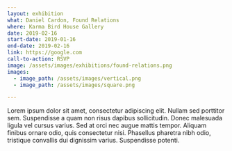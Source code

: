```yaml
---
layout: exhibition
what: Daniel Cardon, Found Relations
where: Karma Bird House Gallery
date: 2019-02-16
start-date: 2019-01-16
end-date: 2019-02-16
link: https://google.com
call-to-action: RSVP
image: /assets/images/exhibitions/found-relations.png
images:
  - image_path: /assets/images/vertical.png
  - image_path: /assets/images/square.png

---
```


Lorem ipsum dolor sit amet, consectetur adipiscing elit. Nullam sed porttitor sem. Suspendisse a quam non risus dapibus sollicitudin. Donec malesuada ligula vel cursus varius. Sed at orci nec augue mattis tempor. Aliquam finibus ornare odio, quis consectetur nisi. Phasellus pharetra nibh odio, tristique convallis dui dignissim varius. Suspendisse potenti.